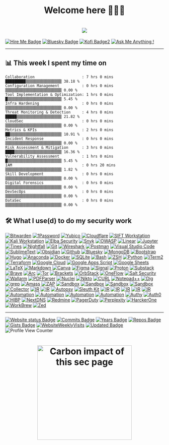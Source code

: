 
<h1 align="center">Welcome here 👩🏽‍💻</h1>
<h1 align="center">
<!-- Typing SVG section -->
  <a href="https://github.com/DenverCoder1/readme-typing-svg">
    <img src="https://readme-typing-svg.demolab.com/?lines=I+am+helping+businesses;unlock+access+to+new+markets;with+an+improved+cybersecurity;Hire+me+as+SecOps+or+CISO+or+SME;with+10%2B%20years+of+experience;&font=Fira%20Code&center=true&width=440&height=45&color=583192&vCenter=true&pause=1000&size=22"/></a>
</h1>

[![Hire Me Badge](https://img.shields.io/badge/Hire_me-freelance@securelayer.co-0285FF?&logo=freelancer&logoColor=FFFFFF)](mailto:freelance@securelayer.co?subject=I%20need%20your%20cybersecurity%20expertise&body=Hello%20SecureLayer,%20I%20need%20some%20guidance%20on%20a%20security%20project.%20Can%20we%20plan%20a%20meeting?) [![Bluesky Badge](https://img.shields.io/badge/Join%20me-on%20Bluesky-0285FF?logo=bluesky&logoColor=fff)](https://bsky.app/profile/securelayer.co) [![Kofi Badge2](https://img.shields.io/badge/Buy%20me-a%20Coffee-0285FF?logo=buymeacoffee&logoColor=fff)](https://ko-fi.com/securelayer) [![Ask Me Anything !](https://img.shields.io/badge/Ask%20me-Anything-0285FF?logo=GitHub)](https://github.com/securelayer/ama)

----

<summary><h2>📊 <b>This week I spent my time on</b></h2></summary>

<!--START_SECTION:waka-->

```text
Collaboration                     : 7 hrs 0 mins    █████████▒▒▒▒▒▒▒▒▒▒▒▒▒▒▒▒ 38.18 %
Configuration Management          : 0 hrs 0 mins    ▒▒▒▒▒▒▒▒▒▒▒▒▒▒▒▒▒▒▒▒▒▒▒▒▒ 0.00 %
Tool Implementation & Optimization: 1 hrs 0 mins    █▒▒▒▒▒▒▒▒▒▒▒▒▒▒▒▒▒▒▒▒▒▒▒▒ 5.45 %
Infra Hardening                   : 0 hrs 0 mins    ▒▒▒▒▒▒▒▒▒▒▒▒▒▒▒▒▒▒▒▒▒▒▒▒▒ 0.00 %
Threat Monitoring & Detection     : 4 hrs 0 mins    █████▒▒▒▒▒▒▒▒▒▒▒▒▒▒▒▒▒▒▒▒ 21.82 %
CloudSec                          : 0 hrs 0 mins    ▒▒▒▒▒▒▒▒▒▒▒▒▒▒▒▒▒▒▒▒▒▒▒▒▒ 0.00 %
Metrics & KPIs                    : 2 hrs 0 mins    ██▒▒▒▒▒▒▒▒▒▒▒▒▒▒▒▒▒▒▒▒▒▒▒ 10.91 %
Incident Response                 : 0 hrs 0 mins    ▒▒▒▒▒▒▒▒▒▒▒▒▒▒▒▒▒▒▒▒▒▒▒▒▒ 0.00 %
Risk Assessment & Mitigation      : 3 hrs 0 mins    ████▒▒▒▒▒▒▒▒▒▒▒▒▒▒▒▒▒▒▒▒▒ 16.36 %
Vulnerability Assessment          : 1 hrs 0 mins    █▒▒▒▒▒▒▒▒▒▒▒▒▒▒▒▒▒▒▒▒▒▒▒▒ 5.45 %
IAM                               : 0 hrs 20 mins   ▒▒▒▒▒▒▒▒▒▒▒▒▒▒▒▒▒▒▒▒▒▒▒▒▒ 1.82 %
Skill Development                 : 0 hrs 0 mins    ▒▒▒▒▒▒▒▒▒▒▒▒▒▒▒▒▒▒▒▒▒▒▒▒▒ 0.00 %
Digital Forensics                 : 0 hrs 0 mins    ▒▒▒▒▒▒▒▒▒▒▒▒▒▒▒▒▒▒▒▒▒▒▒▒▒ 0.00 %
DevSecOps                         : 0 hrs 0 mins    ▒▒▒▒▒▒▒▒▒▒▒▒▒▒▒▒▒▒▒▒▒▒▒▒▒ 0.00 %
DataSec                           : 0 hrs 0 mins    ▒▒▒▒▒▒▒▒▒▒▒▒▒▒▒▒▒▒▒▒▒▒▒▒▒ 0.00 %
```
<!--END_SECTION:waka-->


  <summary><h2>🛠️ What I use(d) to do my security work </h2></summary>
  <!-- Some badges are from https://github.com/Ileriayo/markdown-badges -->
      <a href="#"><img alt="Bitwarden" src="https://img.shields.io/badge/Bitwarden-175DDC?logo=bitwarden&logoColor=white"></a>
      <a href="#"><img alt="1Password" src="https://img.shields.io/badge/1Password-3B66BC.svg?&logo=1Password&logoColor=white"></a>
      <a href="#"><img alt="Yubico" src="https://img.shields.io/badge/Yubico-4ea94b?logo=yubico&logoColor=white"></a>
      <a href="#"><img alt="Cloudflare" src="https://img.shields.io/badge/Cloudflare-F38020?logo=Cloudflare&logoColor=white"></a>
      <a href="#"><img alt="SIFT Workstation" src="https://img.shields.io/badge/SIFT-Workstation-F38020?logo=SIFT&logoColor=white"></a>
      <a href="#"><img alt="Kali Workstation" src="https://img.shields.io/badge/Kali-Workstation-F38020?logo=kalilinux&logoColor=white"></a>
      <a href="#"><img alt="Elba Security" src="https://img.shields.io/badge/Elba-Security-7D4698?logo=Elba&logoColor=white"></a>
      <a href="#"><img alt="Snyk" src="https://img.shields.io/badge/Snyk-4C4A73?logo=snyk&logoColor=white"></a>
      <a href="#"><img alt="OWASP" src="https://custom-icon-badges.demolab.com/badge/OWASP-02569B.svg?logo=OWASP&logoColor=white"></a>
      <a href="#"><img alt="Linear" src="https://img.shields.io/badge/Linear-5E6AD2?logo=linear&logoColor=white"></a>
      <a href="#"><img alt="Jupyter" src="https://img.shields.io/badge/Jupyter-F37626.svg?logo=Jupyter&logoColor=white"></a>
      <a href="#"><img alt="Tines" src="https://img.shields.io/badge/Tines-4C4A73?logo=Tines&logoColor=white"></a>
      <a href="#"><img alt="Nightfall" src="https://img.shields.io/badge/Nightfall-%23483699?logo=Nightfall&logoColor=white"></a>
      <a href="#"><img alt="Git" src="https://img.shields.io/badge/Git-F05033.svg?logo=git&logoColor=white"></a>
      <a href="#"><img alt="Wireshark" src="https://img.shields.io/badge/Wireshark-175DDC.svg?&logo=wireshark&logoColor=white"></a>
      <a href="#"><img alt="Postman" src="https://img.shields.io/badge/Postman-FF6C37?logo=postman&logoColor=white"></a>
      <a href="#"><img alt="Visual Studio Code" src="https://custom-icon-badges.demolab.com/badge/Visual%20Studio%20Code-0078d7.svg?logo=vsc&logoColor=white"></a>
      <a href="#"><img alt="SublimeText" src="https://img.shields.io/badge/SublimeText-575757.svg?logo=sublime-text&logoColor=white"></a>
      <a href="#"><img alt="Obsidian" src="https://img.shields.io/badge/Obsidian-%23483699.svg?&logo=obsidian&logoColor=white"></a>
      <a href="#"><img alt="Github" src="https://img.shields.io/badge/GitHub-%23121011.svg?logo=github&logoColor=white"></a>
      <a href="#"><img alt="Bluesky" src="https://img.shields.io/badge/Bluesky-0285FF?logo=bluesky&logoColor=fff"></a>
      <a href="#"><img alt="MongoDB" src ="https://img.shields.io/badge/MongoDB-4ea94b.svg?logo=mongodb&logoColor=white"></a>
      <a href="#"><img alt="Bootstrap" src="https://img.shields.io/badge/Bootstrap-7952B3.svg?logo=bootstrap&logoColor=white"></a>
      <a href="#"><img alt="Hugo" src="https://img.shields.io/badge/Hugo-FF4088?logo=hugo&logoColor=fff"></a>
      <a href="#"><img alt="Anaconda" src="https://img.shields.io/badge/Anaconda-44A833?logo=anaconda&logoColor=fff"></a>
      <a href="#"><img alt="Docker" src="https://img.shields.io/badge/Docker-2496ED?logo=docker&logoColor=fff"></a>
      <a href="#"><img alt="SQLite" src ="https://img.shields.io/badge/SQLite-07405e.svg?logo=sqlite&logoColor=white"></a>
      <a href="#"><img alt="Bash" src="https://img.shields.io/badge/Bash-121011.svg?logo=gnu-bash&logoColor=white"></a>
      <a href="#"><img alt="ZSH" src="https://img.shields.io/badge/zsh-121011.svg?logo=zsh&logoColor=white"></a>
      <a href="#"><img alt="Python" src="https://img.shields.io/badge/Python-14354C.svg?logo=python&logoColor=white"></a>
      <a href="#"><img alt="iTerm2" src="https://img.shields.io/badge/iTerm2-000000?logo=iterm2&logoColor=fff"></a>
      <a href="#"><img alt="Terraform" src="https://img.shields.io/badge/Terraform-4ea94b?logo=Terraform&logoColor=fff"></a>
      <a href="#"><img alt="Google Cloud" src="https://img.shields.io/badge/Google%20Cloud-%234285F4.svg?logo=google-cloud&logoColor=white"></a>
      <a href="#"><img alt="Google Apps Script" src="https://custom-icon-badges.demolab.com/badge/Google%20Apps%20Script-02569B.svg?logo=gs&logoColor=white"></a>
      <a href="#"><img alt="Google Sheets" src="https://img.shields.io/badge/Sheets-34A853.svg?logo=google%20sheets&logoColor=white"></a>
      <a href="#"><img alt="LaTeX" src="https://img.shields.io/badge/LaTeX-008080.svg?logo=LaTeX&logoColor=white"></a>
      <a href="#"><img alt="Markdown" src="https://img.shields.io/badge/Markdown-000000.svg?logo=markdown&logoColor=white"></a>
      <a href="#"><img alt="Canva" src="https://img.shields.io/badge/Canva-00C4CC?&logo=Canva&logoColor=white"></a>
      <a href="#"><img alt="Figma" src="https://img.shields.io/badge/Figma-F24E1E?logo=figma&logoColor=white"></a>
      <a href="#"><img alt="Signal" src="https://img.shields.io/badge/Signal-3A76F0?logo=signal&logoColor=fff"></a>
      <a href="#"><img alt="Proton" src="https://img.shields.io/badge/Proton-7D4698?logo=Proton&logoColor=white"></a>
      <a href="#"><img alt="Substack" src="https://img.shields.io/badge/Substack-FF6719?logo=substack&logoColor=fff"></a>
      <a href="#"><img alt="Brave" src="https://img.shields.io/badge/-Brave-FB542B?logo=brave&logoColor=white"></a>
      <a href="#"><img alt="Arc" src="https://img.shields.io/badge/Arc-FCBFBD?logo=arc&logoColor=white"></a>
      <a href="#"><img alt="Tor" src="https://img.shields.io/badge/Tor-7D4698?logo=Tor-Browser&logoColor=white"></a>
      <a href="#"><img alt="Brackets" src="https://img.shields.io/badge/Brackets-29abe3.svg?&logo=brackets&logoColor=white"></a>
      <a href="#"><img alt="OrbStack" src="https://img.shields.io/badge/OrbStack-9a4ad7.svg?&logo=orbstack&logoColor=white"></a>
      <a href="#"><img alt="OneFlow" src="https://img.shields.io/badge/OneFlow-4C4A73.svg?&logo=OneFlow&logoColor=white"></a>
      <a href="#"><img alt="Salt Security" src="https://img.shields.io/badge/Salt-Security-7D4698.svg?&logo=Salt&logoColor=white"></a>
      <a href="#"><img alt="Wallarm" src="https://img.shields.io/badge/Wallarm-F38020.svg?&logo=Wallarm&logoColor=white"></a>
      <a href="#"><img alt="PDFParser" src="https://img.shields.io/badge/CLI-PDFParser-14354C"></a>
      <a href="#"><img alt="Nuclei" src="https://img.shields.io/badge/CLI-nuclei-14354C"></a>
      <a href="#"><img alt="Nikto" src="https://img.shields.io/badge/CLI-nikto-14354C"></a>
      <a href="#"><img alt="CURL" src="https://img.shields.io/badge/CLI-curl-14354C"></a>
      <a href="#"><img alt="Notepad++" src="https://img.shields.io/badge/Notepad++-90E59A.svg?&logo=notepad%2b%2b&logoColor=black"></a>
      <a href="#"><img alt="Dig" src="https://img.shields.io/badge/CLI-dig-14354C"></a>
      <a href="#"><img alt="grep" src="https://img.shields.io/badge/CLI-grep-14354C"></a>
      <a href="#"><img alt="Amass" src="https://img.shields.io/badge/Owasp-Amass-7952B3?logo=OWASP"></a>
      <a href="#"><img alt="ZAP" src="https://img.shields.io/badge/Owasp-Zap-175DDC?logo=OWASP&logoColor=white"></a>
      <a href="#"><img alt="Sandbox" src="https://img.shields.io/badge/Cuckoo-Sandbox-2496ED?logo=Sandbox&logoColor=white"></a>
      <a href="#"><img alt="Sandbox" src="https://img.shields.io/badge/Hybrid%20Analysis-Sandbox-2496ED?logo=Sandbox&logoColor=white"></a>
      <a href="#"><img alt="Sandbox" src="https://img.shields.io/badge/Joe-Sandbox-2496ED?logo=Sandbox&logoColor=white"></a>
      <a href="#"><img alt="Sandbox" src="https://img.shields.io/badge/VirusTotal-364dff?logo=virustotal&logoColor=white"></a>
      <a href="#"><img alt="Collector" src="https://img.shields.io/badge/DFIR-ORC-07405e?logo=Collector&logoColor=white"></a>
      <a href="#"><img alt="IR" src="https://img.shields.io/badge/DFIR-Cortex-07405e?logo=IR&logoColor=white"></a>
      <a href="#"><img alt="IR" src="https://img.shields.io/badge/DFIR-TheHive-07405e?logo=IR&logoColor=white"></a>
      <a href="#"><img alt="Autopsy" src="https://img.shields.io/badge/DFIR-Autopsy-14354C.svg?&logo=Autopsy&logoColor=white"></a>
      <a href="#"><img alt="Sleuth Kit " src="https://img.shields.io/badge/DFIR-SleuthKit-14354C.svg?&logo=Autopsy&logoColor=white"></a>
      <a href="#"><img alt="IR" src="https://img.shields.io/badge/DFIR-XWays-F38020?logo=IR&logoColor=white"></a>
      <a href="#"><img alt="IR" src="https://img.shields.io/badge/DFIR-Bitscout-F38020?logo=IR&logoColor=white"></a>
      <a href="#"><img alt="IR" src="https://img.shields.io/badge/DFIR-Volatility-F38020?logo=IR&logoColor=white"></a>
      <a href="#"><img alt="IR" src="https://img.shields.io/badge/DFIR-Viper-F38020?logo=IR&logoColor=white"></a>
      <a href="#"><img alt="IR" src="https://img.shields.io/badge/DFIR-RegRipper-F38020?logo=IR&logoColor=white"></a>
      <a href="#"><img alt="Automation" src="https://img.shields.io/badge/Renovate-1A1F6C?logo=renovate&logoColor=white"></a>
      <a href="#"><img alt="Automation" src="https://img.shields.io/badge/Greenkeeper-4ea94b?logo=Automation&logoColor=white"></a>
      <a href="#"><img alt="Automation" src="https://img.shields.io/badge/GitGuardian-081736?logo=Automation&logoColor=white"></a>
      <a href="#"><img alt="Automation" src="https://img.shields.io/badge/Dependabot-2a65ce?logo=dependabot&logoColor=white"></a>
      <a href="#"><img alt="Authy" src="https://img.shields.io/badge/Authy-f32f47?logo=Authy&logoColor=white"></a>
      <a href="#"><img alt="Auth0" src="https://img.shields.io/badge/Auth0-eb5522?logo=auth0&logoColor=white"></a>
      <a href="#"><img alt="HIBP" src="https://img.shields.io/badge/HIBP-2d6b8c?logo=haveibeenpwned&logoColor=white"></a>
      <a href="#"><img alt="NextDNS" src="https://img.shields.io/badge/NextDNS-007BFF.svg?&logo=nextdns&logoColor=white"></a>
      <a href="#"><img alt="Redmine" src="https://img.shields.io/badge/Redmine-B32024.svg?&logo=Redmine&logoColor=white"></a>
      <a href="#"><img alt="PagerDuty" src="https://img.shields.io/badge/PagerDuty-06AC38.svg?&logo=pagerduty&logoColor=white"></a>
      <a href="#"><img alt="Perplexity" src="https://img.shields.io/badge/Perplexity-1FB8CD.svg?&logo=Perplexity&logoColor=white"></a>
      <a href="#"><img alt="HarckerOne" src="https://img.shields.io/badge/HarckerOne-494649.svg?&logo=hackerone&logoColor=white"></a>
      <a href="#"><img alt="WorkBrew" src="https://img.shields.io/badge/Workbrew-663BFF?logo=homebrew&logoColor=fff"></a>
      <a href="#"><img alt="Zed" src="https://img.shields.io/badge/Zed-white?logo=zedindustries&logoColor=084CCF"></a>
  </p>

-------

[![Website status Badge](https://img.shields.io/website-up-down-4fcc27-f32f47/https/securelayer.co.svg)](https://securelayer.co) 
[![Commits Badge](https://badges.pufler.dev/commits/monthly/securelayer)](https://securelayer.co) 
[![Years Badge](https://badges.pufler.dev/years/securelayer)](https://securelayer.co) 
[![Repos Badge](https://badges.pufler.dev/repos/securelayer)](https://securelayer.co) 
[![Gists Badge](https://badges.pufler.dev/gists/securelayer)](https://securelayer.co) 
[![WebsiteWeeklyVisits](https://badges.pufler.dev/visits/securelayer/securelayer)](https://securelayer.co) 
[![Updated Badge](https://badges.pufler.dev/updated/securelayer/securelayer)](https://securelayer.co) 
![Profile View Counter](https://komarev.com/ghpvc/?username=SecureLayer&abbreviated=true&label=ProfileVisit&color=4fcc27) 

<h1 align="center"><a href="https://carbonneutralwebsite.org/" target="_blank" rel="noreferrer"><img src="https://carbonneutralwebsite.org/api/banner/securelayer.co/1.62mg/light.svg" width="300px"  alt="Carbon impact of this sec page" /></a>
</h1>